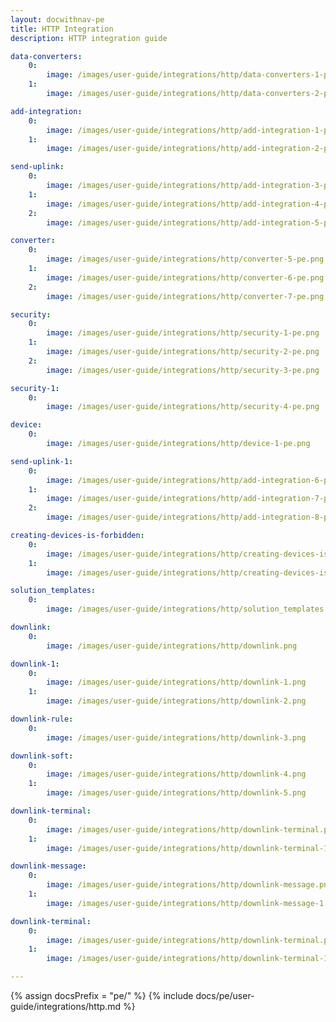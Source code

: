```yaml
---
layout: docwithnav-pe
title: HTTP Integration
description: HTTP integration guide 

data-converters:
    0:
        image: /images/user-guide/integrations/http/data-converters-1-pe.png
    1:
        image: /images/user-guide/integrations/http/data-converters-2-pe.png

add-integration:
    0:
        image: /images/user-guide/integrations/http/add-integration-1-pe.png
    1:
        image: /images/user-guide/integrations/http/add-integration-2-pe.png

send-uplink:
    0:
        image: /images/user-guide/integrations/http/add-integration-3-pe.png
    1:
        image: /images/user-guide/integrations/http/add-integration-4-pe.png
    2:
        image: /images/user-guide/integrations/http/add-integration-5-pe.png

converter:
    0:
        image: /images/user-guide/integrations/http/converter-5-pe.png
    1:
        image: /images/user-guide/integrations/http/converter-6-pe.png
    2:
        image: /images/user-guide/integrations/http/converter-7-pe.png

security:
    0:
        image: /images/user-guide/integrations/http/security-1-pe.png
    1:
        image: /images/user-guide/integrations/http/security-2-pe.png
    2:
        image: /images/user-guide/integrations/http/security-3-pe.png

security-1:
    0:
        image: /images/user-guide/integrations/http/security-4-pe.png

device:
    0:
        image: /images/user-guide/integrations/http/device-1-pe.png

send-uplink-1:
    0:
        image: /images/user-guide/integrations/http/add-integration-6-pe.png
    1:
        image: /images/user-guide/integrations/http/add-integration-7-pe.png
    2:
        image: /images/user-guide/integrations/http/add-integration-8-pe.png

creating-devices-is-forbidden:
    0:
        image: /images/user-guide/integrations/http/creating-devices-is-forbidden-1-pe.png
    1:
        image: /images/user-guide/integrations/http/creating-devices-is-forbidden-2-pe.png

solution_templates:
    0:
        image: /images/user-guide/integrations/http/solution_templates.png

downlink:
    0:
        image: /images/user-guide/integrations/http/downlink.png

downlink-1:
    0:
        image: /images/user-guide/integrations/http/downlink-1.png
    1:
        image: /images/user-guide/integrations/http/downlink-2.png

downlink-rule:
    0:
        image: /images/user-guide/integrations/http/downlink-3.png

downlink-soft:
    0:
        image: /images/user-guide/integrations/http/downlink-4.png
    1:
        image: /images/user-guide/integrations/http/downlink-5.png

downlink-terminal:
    0:
        image: /images/user-guide/integrations/http/downlink-terminal.png
    1:
        image: /images/user-guide/integrations/http/downlink-terminal-1.png

downlink-message:
    0:
        image: /images/user-guide/integrations/http/downlink-message.png
    1:
        image: /images/user-guide/integrations/http/downlink-message-1.png

downlink-terminal:
    0:
        image: /images/user-guide/integrations/http/downlink-terminal.png
    1:
        image: /images/user-guide/integrations/http/downlink-terminal-1.png

---
```

{% assign docsPrefix = "pe/" %}
{% include docs/pe/user-guide/integrations/http.md %}
